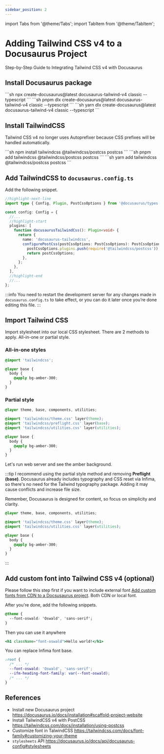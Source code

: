 ```yaml
---
sidebar_position: 2
---
```


import Tabs from '@theme/Tabs';
import TabItem from '@theme/TabItem';

# Adding Tailwind CSS v4 to a Docusaurus Project

Step-by-Step Guide to Integrating Tailwind CSS v4 with Docusaurus

## Install Docusaurus package

<Tabs groupId="package-manager">
  <TabItem value="npm" label="npm" default>
    ```sh
    npx create-docusaurus@latest docusaurus-tailwind-v4 classic --typescript
    ```
  </TabItem>
  <TabItem value="pnpm" label="pnpm">
    ```sh
    pnpm dlx create-docusaurus@latest docusaurus-tailwind-v4 classic --typescript
    ```
  </TabItem>
  <TabItem value="yarn" label="Yarn">
    ```sh
    yarn dlx create-docusaurus@latest docusaurus-tailwind-v4 classic --typescript
    ```
  </TabItem>
</Tabs>

## Install TailwindCSS

Tailwind CSS v4 no longer uses Autoprefixer because CSS prefixes will be handled automatically.

<Tabs groupId="package-manager">
  <TabItem value="npm" label="npm" default>
    ```sh
    npm install tailwindcss @tailwindcss/postcss postcss
    ```
  </TabItem>
  <TabItem value="pnpm" label="pnpm">
    ```sh
    pnpm add tailwindcss @tailwindcss/postcss postcss
    ```
  </TabItem>
  <TabItem value="yarn" label="Yarn">
    ```sh
    yarn add tailwindcss @tailwindcss/postcss postcss
    ```
  </TabItem>
</Tabs>

## Add TailwindCSS to `docusaurus.config.ts`

Add the following snippet.

```ts title="docusaurus.config.ts"
//highlight-next-line
import type { Config, Plugin, PostCssOptions } from '@docusaurus/types';

const config: Config = {
  //...
  //highlight-start
  plugins: [
    function docusaurusTailwindCss(): Plugin<void> {
      return {
        name: 'docusaurus-tailwindcss',
        configurePostCss(postCssOptions: PostCssOptions): PostCssOptions {
          postCssOptions.plugins.push(require('@tailwindcss/postcss'));
          return postCssOptions;
        },
      };
    },
  ],
  //highlight-end
  //...
};
```

:::info
You need to restart the development server for any changes made in `docusaurus.config.ts` to take effect, or you can do it later once you’re done editing this file.
:::

## Import Tailwind CSS

Import stylesheet into our local CSS stylesheet. There are 2 methods to apply. All-in-one or partial style.

### All-in-one styles

```css title="src/css/custom.css"
@import 'tailwindcss';

@layer base {
  body {
    @apply bg-amber-300;
  }
}
```

### Partial style

```css title="src/css/custom.css"
@layer theme, base, components, utilities;

@import 'tailwindcss/theme.css' layer(theme);
@import 'tailwindcss/preflight.css' layer(base);
@import 'tailwindcss/utilities.css' layer(utilities);

@layer base {
  body {
    @apply bg-amber-300;
  }
}
```

Let's run web server and see the amber background.

:::tip
I recommend using the partial style method and removing **Preflight (base)**. Docusaurus already includes typography and CSS reset via Infima, so there's no need for the Tailwind typography package. Adding it may cause conflicts and increase file size.

Remember, Docusaurus is designed for content, so focus on simplicity and clarity.

```css title="src/css/custom.css"
@layer theme, base, components, utilities;

@import 'tailwindcss/theme.css' layer(theme);
@import 'tailwindcss/utilities.css' layer(utilities);

@layer base {
  body {
    @apply bg-amber-300;
  }
}
```

:::

## Add custom font into Tailwind CSS v4 (optional)

Please follow this step first if you want to include external font [Add custom fonts from CDN to a Docsusaurus project](add-custom-font-from-cdn-to-docusaurus). Both CDN or local font.

After you're done, add the following snippets.

```css title="src/css/custom.css"
@theme {
  --font-oswald: 'Oswald', 'sans-serif';
}
```

Then you can use it anywhere

```jsx
<h1 className="font-oswald">Hello world!</h1>
```

You can replace Infima font base.

```css title="src/css/custom.css"
:root {
  /* ... */
  --font-oswald: 'Oswald', 'sans-serif';
  --ifm-heading-font-family: var(--font-oswald);
  /* ... */
}
```

## References

- Install new Docusaurus project https://docusaurus.io/docs/installation#scaffold-project-website
- Install TailwindCSS v4 with PostCSS https://tailwindcss.com/docs/installation/using-postcss
- Customize font in TalwindCSS https://tailwindcss.com/docs/font-family#customizing-your-theme
- `stylesheets` API https://docusaurus.io/docs/api/docusaurus-config#stylesheets

